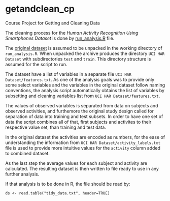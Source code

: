 # getandclean_cp
Course Project for Getting and Cleaning Data

The cleaning process for the *Human Activity Recognition Using Smartphones Dataset* is done by [run_analysis.R](run_analysis.R) file.

The [original dataset](https://d396qusza40orc.cloudfront.net/getdata%2Fprojectfiles%2FUCI%20HAR%20Dataset.zip) is assumed to be unpacked in the working directory of `run_analysis.R`. When unpacked the archive produces the directory `UCI HAR Dataset` with subdirectories `test` and `train`. This directory structure is assumed for the script to run.

The dataset have a list of variables in a separate file `UCI HAR Dataset/features.txt`. As one of the analysis goals was to provide only some select variables and the variables in the original dataset follow naming conventions, the analysis script automatically obtains the list of variables by subsetting and cleaning variables list from `UCI HAR Dataset/features.txt`.

The values of observed variables is separated from data on subjects and observed activities, and furthemore the original study design called for separation of data into training and test subsets. In order to have one set of data the script combines all of that, first subjects and activites to their respective value set, than training and test data.

In the original dataset the activities are encoded as numbers, for the ease of understanding the information from `UCI HAR Dataset/activity_labels.txt` file is used to provide more intuitive values for the `activity` column added to combined dataset.

As the last step the average values for each subject and activity are calculated. The resulting dataset is then written to file ready to use in any further analysis.

If that analysis is to be done in R, the file should be read by:

```{r}
ds <- read.table("tidy_data.txt", header=TRUE)
```

